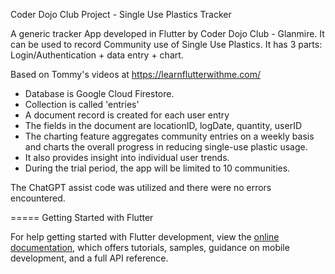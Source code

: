 Coder Dojo Club Project - Single Use Plastics Tracker

A generic tracker App developed in Flutter by Coder Dojo Club - Glanmire.
It can be used to record Community use of Single Use Plastics.
It has 3 parts: Login/Authentication + data entry + chart.

Based on Tommy's videos at https://learnflutterwithme.com/

- Database is Google Cloud Firestore.
- Collection is called 'entries'
- A document record is created for each user entry
- The fields in the document are locationID, logDate, quantity, userID
- The charting feature aggregates community entries on a weekly basis and charts the overall progress in reducing single-use plastic usage. 
- It also provides insight into individual user trends. 
- During the trial period, the app will be limited to 10 communities.

The ChatGPT assist code was utilized and there were no errors encountered.

===== Getting Started with Flutter

For help getting started with Flutter development, view the
[online documentation](https://docs.flutter.dev/), which offers tutorials,
samples, guidance on mobile development, and a full API reference.
